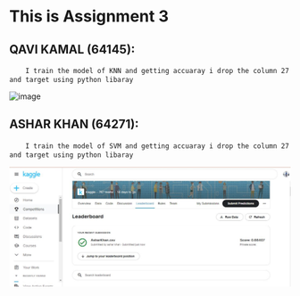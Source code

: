 # This is Assignment 3

## QAVI KAMAL (64145):
        I train the model of KNN and getting accuaray i drop the column 27 and target using python libaray 
![image](https://user-images.githubusercontent.com/99618952/169010015-9987b293-fcbe-4897-a195-c3081fdc843d.png)

## ASHAR KHAN (64271):
        I train the model of SVM and getting accuaray i drop the column 27 and target using python libaray 
![image](https://github.com/qavikamal2323/Ai266-spring22/blob/main/Assignment%203/SVM_KAGGLE_SCORE.JPG?raw=true)

